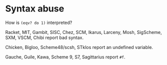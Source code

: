 # Syntax abuse

How is `(eqv? do 1)` interpreted?

Racket, MIT, Gambit, SISC, Chez, SCM, Ikarus, Larceny, Mosh, SigScheme, SXM,
VSCM, Chibi report bad syntax.

Chicken, Bigloo, Scheme48/scsh, STklos report an undefined variable.

Gauche, Guile, Kawa, Scheme 9, S7, Sagittarius report `#f`.
